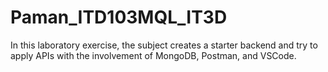 # Paman_ITD103MQL_IT3D
In this laboratory exercise, the subject creates a starter backend and try to apply
APIs with the involvement of MongoDB, Postman, and VSCode.
